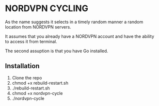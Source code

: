 # NORDVPN CYCLING
As the name suggests it selects in a timely random manner a random location from NORDVPN servers.

It assumes that you already have a NORDVPN account and have the ability to access it from terminal.

The second assuption is that you have Go installed.
## Installation
1. Clone the repo
2. chmod +x rebuild-restart.sh
3. ./rebuild-restart.sh
4. chmod +x nordvpn-cycle
5. ./nordvpn-cycle

